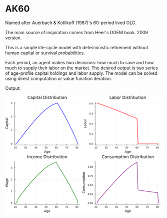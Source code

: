 # AK60

Named after Auerbach & Kotlikoff (1987)'s 60-period lived OLG.

The main source of inspiration comes from Heer's DGEM book. 2009 version.

This is a simple life-cycle model with deterministic retirement without human capital or survival probabilities. 

Each period, an agent makes two decisions: how much to save and how much to supply their labor on the market. The desired output is two series of age-profile capital holdings and labor supply. The model can be solved using direct computation or value function iteration.


Output:

![](fig_AK60_res.png)
